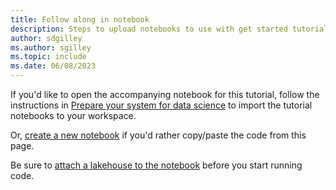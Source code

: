 ```yaml
---
title: Follow along in notebook
description: Steps to upload notebooks to use with get started tutorials
author: sdgilley
ms.author: sgilley
ms.topic: include
ms.date: 06/08/2023
---
```


If you'd like to open the accompanying notebook for this tutorial, follow the instructions in [Prepare your system for data science](../tutorial-data-science-prepare-system.md#import-tutorial-notebooks) to import the tutorial notebooks to your workspace.  

Or, [create a new notebook](../how-to-use-notebook.md#create-notebooks) if you'd rather copy/paste the code from this page.

Be sure to [attach a lakehouse to the notebook](../tutorial-data-science-prepare-system.md#attach-a-lakehouse-to-the-notebooks) before you start running code. 